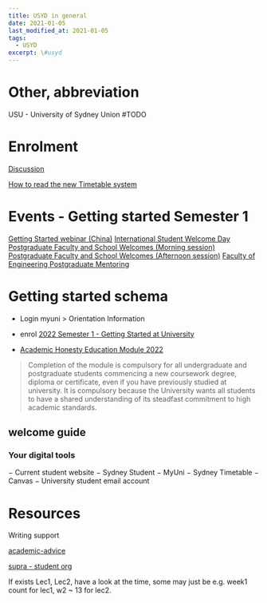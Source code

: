 ```yaml
---
title: USYD in general
date: 2021-01-05
last_modified_at: 2021-01-05
tags:
  - USYD
excerpt: \#usyd
---
```


# Other, abbreviation

USU - University of Sydney Union
\#TODO

# Enrolment

[Discussion](https://canvas.sydney.edu.au/courses/2806/discussion_topics)

[How to read the new Timetable system](https://www.sydney.edu.au/students/timetables.html)

# Events - Getting started Semester 1

[Getting Started webinar (China)](https://orientation.sydney.edu.au/directory/sponsor/195843/getting-started-webinar-china?i=1FBEe3nfREXiafC3nSkPVkVcMcRsCXTV)
[International Student Welcome Day](https://orientation.sydney.edu.au/directory/sponsor/195842/international-student-welcome-day?i=1FBEe3nfREXiafC3nSkPVkVcMcRsCXTV)
[Postgraduate Faculty and School Welcomes (Morning session)](https://orientation.sydney.edu.au/directory/sponsor/197727/postgraduate-faculty-and-school-welcomes-morning-session?i=1FBEe3nfREXiafC3nSkPVkVcMcRsCXTV)
[Postgraduate Faculty and School Welcomes (Afternoon session)](https://orientation.sydney.edu.au/directory/sponsor/197728/postgraduate-faculty-and-school-welcomes-afternoon-session?i=1FBEe3nfREXiafC3nSkPVkVcMcRsCXTV)
[Faculty of Engineering Postgraduate Mentoring](https://orientation.sydney.edu.au/directory/sponsor/197724/faculty-of-engineering-postgraduate-mentoring?i=1FBEe3nfREXiafC3nSkPVkVcMcRsCXTV)

# Getting started schema

- Login myuni > Orientation Information
- enrol [2022 Semester 1 - Getting Started at University](https://canvas.sydney.edu.au/courses/38265)

- [Academic Honesty Education Module 2022](https://canvas.sydney.edu.au/courses/38595)
> Completion of the module is compulsory for all undergraduate and postgraduate students commencing a new coursework degree, diploma or certificate, even if you have previously studied at university. It is compulsory because the University wants all students to have a shared understanding of its steadfast commitment to high academic standards.

## welcome guide

### Your digital tools

 − Current student website 
 − Sydney Student 
 − MyUni 
 − Sydney Timetable
 − Canvas 
 − University student email account 

# Resources

Writing support

[academic-advice](https://www.sydney.edu.au/students/course-planning/academic-advice.html)

[supra - student org](https://supra.net.au)

If exists Lec1, Lec2, have a look at the time, some may just be e.g. week1 count for lec1, w2 ~ 13 for lec2.

# 